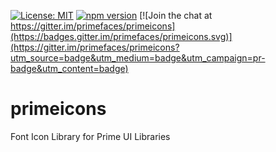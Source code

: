 [![License: MIT](https://img.shields.io/badge/License-MIT-yellow.svg)](https://opensource.org/licenses/MIT)
[![npm version](https://badge.fury.io/js/primeicons.svg)](https://badge.fury.io/js/primeicons)
[![Join the chat at https://gitter.im/primefaces/primeicons](https://badges.gitter.im/primefaces/primeicons.svg)](https://gitter.im/primefaces/primeicons?utm_source=badge&utm_medium=badge&utm_campaign=pr-badge&utm_content=badge)

# primeicons
Font Icon Library for Prime UI Libraries
